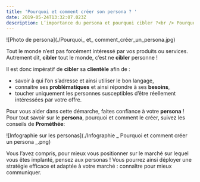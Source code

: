 ```yaml
---
title: 'Pourquoi et comment créer son persona ? '
date: 2019-05-24T13:32:07.023Z
description: L’importance du persona et pourquoi cibler ?<br /> Pourquoi est-ce important mais surtout comment le créer ?
---
```


![Photo de persona](./Pourquoi_ et_ comment_créer_un_persona.jpg)


Tout le monde n’est pas forcément intéressé par vos produits ou services. Autrement dit, **cibler** tout le monde, c’est ne **cibler** personne ! 

Il est donc impératif de **cibler** sa **clientèle** afin de : 

* savoir à qui l’on s’adresse et ainsi utiliser le bon langage, 
* connaitre ses **problématiques** et ainsi répondre à ses **besoins**,
* toucher uniquement les personnes susceptibles d’être réellement intéressées par votre offre. 

Pour vous aider dans cette démarche, faites confiance à votre **persona** ! Pour tout savoir sur le **persona**, pourquoi et comment le créer, suivez les conseils de **Prométhée**: 

![Infographie sur les personas](./Infographie _ Pourquoi et comment créer un persona _.png)

Vous l’avez compris, pour mieux vous positionner sur le marché sur lequel vous êtes implanté, pensez aux personas ! Vous pourrez ainsi déployer une stratégie efficace et adaptée à votre marché : connaître pour mieux communiquer.
